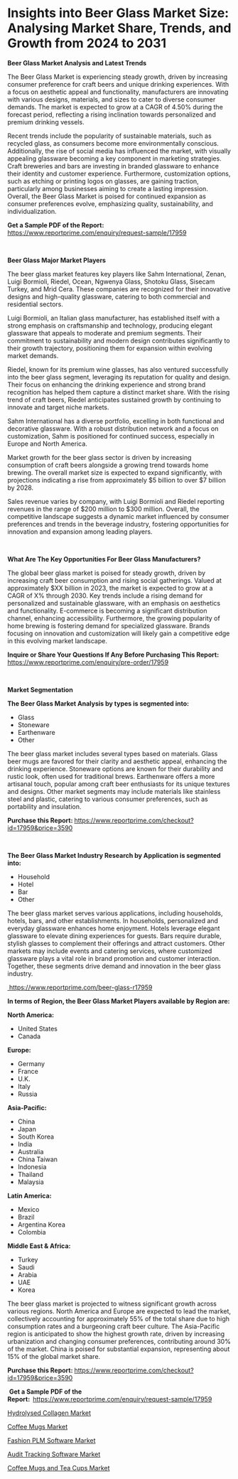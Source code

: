 <p><h1>Insights into Beer Glass Market Size: Analysing Market Share, Trends, and Growth from 2024 to 2031</h1></p><p><strong>Beer Glass Market Analysis and Latest Trends</strong></p>
<p><p>The Beer Glass Market is experiencing steady growth, driven by increasing consumer preference for craft beers and unique drinking experiences. With a focus on aesthetic appeal and functionality, manufacturers are innovating with various designs, materials, and sizes to cater to diverse consumer demands. The market is expected to grow at a CAGR of 4.50% during the forecast period, reflecting a rising inclination towards personalized and premium drinking vessels.</p><p>Recent trends include the popularity of sustainable materials, such as recycled glass, as consumers become more environmentally conscious. Additionally, the rise of social media has influenced the market, with visually appealing glassware becoming a key component in marketing strategies. Craft breweries and bars are investing in branded glassware to enhance their identity and customer experience. Furthermore, customization options, such as etching or printing logos on glasses, are gaining traction, particularly among businesses aiming to create a lasting impression. Overall, the Beer Glass Market is poised for continued expansion as consumer preferences evolve, emphasizing quality, sustainability, and individualization.</p></p>
<p><strong>Get a Sample PDF of the Report:&nbsp;</strong> <a href="https://www.reportprime.com/enquiry/request-sample/17959?utm_campaign=63&utm_medium=2&utm_source=Github&utm_content=ia&utm_term=20112024&utm_id=beer-glass">https://www.reportprime.com/enquiry/request-sample/17959</a></p>
<p>&nbsp;</p>
<p><strong>Beer Glass Major Market Players</strong></p>
<p><p>The beer glass market features key players like Sahm International, Zenan, Luigi Bormioli, Riedel, Ocean, Ngwenya Glass, Shotoku Glass, Sisecam Turkey, and Mrid Cera. These companies are recognized for their innovative designs and high-quality glassware, catering to both commercial and residential sectors.</p><p>Luigi Bormioli, an Italian glass manufacturer, has established itself with a strong emphasis on craftsmanship and technology, producing elegant glassware that appeals to moderate and premium segments. Their commitment to sustainability and modern design contributes significantly to their growth trajectory, positioning them for expansion within evolving market demands.</p><p>Riedel, known for its premium wine glasses, has also ventured successfully into the beer glass segment, leveraging its reputation for quality and design. Their focus on enhancing the drinking experience and strong brand recognition has helped them capture a distinct market share. With the rising trend of craft beers, Riedel anticipates sustained growth by continuing to innovate and target niche markets.</p><p>Sahm International has a diverse portfolio, excelling in both functional and decorative glassware. With a robust distribution network and a focus on customization, Sahm is positioned for continued success, especially in Europe and North America.</p><p>Market growth for the beer glass sector is driven by increasing consumption of craft beers alongside a growing trend towards home brewing. The overall market size is expected to expand significantly, with projections indicating a rise from approximately $5 billion to over $7 billion by 2028.</p><p>Sales revenue varies by company, with Luigi Bormioli and Riedel reporting revenues in the range of $200 million to $300 million. Overall, the competitive landscape suggests a dynamic market influenced by consumer preferences and trends in the beverage industry, fostering opportunities for innovation and expansion among leading players.</p></p>
<p>&nbsp;</p>
<p><strong>What Are The Key Opportunities For Beer Glass Manufacturers?</strong></p>
<p><p>The global beer glass market is poised for steady growth, driven by increasing craft beer consumption and rising social gatherings. Valued at approximately $XX billion in 2023, the market is expected to grow at a CAGR of X% through 2030. Key trends include a rising demand for personalized and sustainable glassware, with an emphasis on aesthetics and functionality. E-commerce is becoming a significant distribution channel, enhancing accessibility. Furthermore, the growing popularity of home brewing is fostering demand for specialized glassware. Brands focusing on innovation and customization will likely gain a competitive edge in this evolving market landscape.</p></p>
<p><strong>Inquire or Share Your Questions If Any Before Purchasing This Report:</strong> <a href="https://www.reportprime.com/enquiry/pre-order/17959?utm_campaign=63&utm_medium=2&utm_source=Github&utm_content=ia&utm_term=20112024&utm_id=beer-glass">https://www.reportprime.com/enquiry/pre-order/17959</a></p>
<p>&nbsp;</p>
<p><strong>Market Segmentation</strong></p>
<p><strong>The Beer Glass Market Analysis by types is segmented into:</strong></p>
<p><ul><li>Glass</li><li>Stoneware</li><li>Earthenware</li><li>Other</li></ul></p>
<p><p>The beer glass market includes several types based on materials. Glass beer mugs are favored for their clarity and aesthetic appeal, enhancing the drinking experience. Stoneware options are known for their durability and rustic look, often used for traditional brews. Earthenware offers a more artisanal touch, popular among craft beer enthusiasts for its unique textures and designs. Other market segments may include materials like stainless steel and plastic, catering to various consumer preferences, such as portability and insulation.</p></p>
<p><strong>Purchase this Report:&nbsp;</strong><a href="https://www.reportprime.com/checkout?id=17959&price=3590&utm_campaign=63&utm_medium=2&utm_source=Github&utm_content=ia&utm_term=20112024&utm_id=beer-glass">https://www.reportprime.com/checkout?id=17959&price=3590</a></p>
<p>&nbsp;</p>
<p><strong>The Beer Glass Market Industry Research by Application is segmented into:</strong></p>
<p><ul><li>Household</li><li>Hotel</li><li>Bar</li><li>Other</li></ul></p>
<p><p>The beer glass market serves various applications, including households, hotels, bars, and other establishments. In households, personalized and everyday glassware enhances home enjoyment. Hotels leverage elegant glassware to elevate dining experiences for guests. Bars require durable, stylish glasses to complement their offerings and attract customers. Other markets may include events and catering services, where customized glassware plays a vital role in brand promotion and customer interaction. Together, these segments drive demand and innovation in the beer glass industry.</p></p>
<p><a href="https://www.reportprime.com/beer-glass-r17959?utm_campaign=63&utm_medium=2&utm_source=Github&utm_content=ia&utm_term=20112024&utm_id=beer-glass">&nbsp;https://www.reportprime.com/beer-glass-r17959</a></p>
<p><strong>In terms of Region, the Beer Glass Market Players available by Region are:</strong></p>
<p>
    <p> <strong> North America: </strong>
        <ul>
            <li>United States</li>
            <li>Canada</li>
        </ul>
        </p> 
    <p> <strong> Europe: </strong>
        <ul>
            <li>Germany</li>
            <li>France</li>
            <li>U.K.</li>
            <li>Italy</li>
            <li>Russia</li>
        </ul>
        </p> 
    <p> <strong> Asia-Pacific: </strong>
        <ul>
            <li>China</li>
            <li>Japan</li>
            <li>South Korea</li>
            <li>India</li>
            <li>Australia</li>
            <li>China Taiwan</li>
            <li>Indonesia</li>
            <li>Thailand</li>
            <li>Malaysia</li>
        </ul>
        </p> 
    <p> <strong> Latin America: </strong>
        <ul>
            <li>Mexico</li>
            <li>Brazil</li>
            <li>Argentina Korea</li>
            <li>Colombia</li>
        </ul>
        </p> 
    <p> <strong> Middle East & Africa: </strong>
        <ul>
            <li>Turkey</li>
            <li>Saudi</li>
            <li>Arabia</li>
            <li>UAE</li>
            <li>Korea</li>
        </ul>
    </p>
    </p>
<p><p>The beer glass market is projected to witness significant growth across various regions. North America and Europe are expected to lead the market, collectively accounting for approximately 55% of the total share due to high consumption rates and a burgeoning craft beer culture. The Asia-Pacific region is anticipated to show the highest growth rate, driven by increasing urbanization and changing consumer preferences, contributing around 30% of the market. China is poised for substantial expansion, representing about 15% of the global market share.</p></p>
<p><strong>Purchase this Report: </strong><a href="https://www.reportprime.com/checkout?id=17959&price=3590&utm_campaign=63&utm_medium=2&utm_source=Github&utm_content=ia&utm_term=20112024&utm_id=beer-glass">https://www.reportprime.com/checkout?id=17959&price=3590</a></p>
<p>&nbsp;<strong>Get a Sample PDF of the Report:&nbsp;&nbsp;</strong><a href="https://www.reportprime.com/enquiry/request-sample/17959?utm_campaign=63&utm_medium=2&utm_source=Github&utm_content=ia&utm_term=20112024&utm_id=beer-glass">https://www.reportprime.com/enquiry/request-sample/17959</a></p>
<p><strong></strong></p>
<p><p><a href="https://www.linkedin.com/pulse/hydrolysed-collagen-market-segmentation-in-depth-analysis-foodpharmaceuticalcosmeticsothers-hxi9c?utm_campaign=63&utm_medium=2&utm_source=Github&utm_content=ia&utm_term=20112024&utm_id=beer-glass">Hydrolysed Collagen Market</a></p><p><a href="https://github.com/SanjidaMahmud54/Market-Research-Report-List-1/blob/main/coffee-mugs-market.md?utm_campaign=63&utm_medium=2&utm_source=Github&utm_content=ia&utm_term=20112024&utm_id=beer-glass">Coffee Mugs Market</a></p><p><a href="https://issuu.com/reportprime-2/docs/fashion-plm-software-market-size-20_5e44c31e883436?utm_campaign=63&utm_medium=2&utm_source=Github&utm_content=ia&utm_term=20112024&utm_id=beer-glass">Fashion PLM Software Market</a></p><p><a href="https://issuu.com/reportprime-2/docs/audit-tracking-software-market-size_59f2bb74d8e3ef?utm_campaign=63&utm_medium=2&utm_source=Github&utm_content=ia&utm_term=20112024&utm_id=beer-glass">Audit Tracking Software Market</a></p><p><a href="https://github.com/WashimHussain441/Market-Research-Report-List-1/blob/main/coffee-mugs-and-tea-cups-market.md?utm_campaign=63&utm_medium=2&utm_source=Github&utm_content=ia&utm_term=20112024&utm_id=beer-glass">Coffee Mugs and Tea Cups Market</a></p></p>